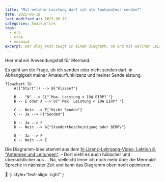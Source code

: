 ```yaml
---
title: "Mit welcher Leistung darf ich als Funkamateur senden?"
date: 2025-06-18
last_modified_at: 2025-06-18
categories: Amateurfunk
tags:
  - erp
  - eirp
  - mermaid
excerpt: Der Blog Post zeigt in einem Diagramm, ob und mit welcher Leistung und unter welcher Voraussetzung ich als Funkamateur senden darf.
---
```


Hier mal ein Anwendungsfall für Mermaid.

Es geht um die Frage, ob ich senden oder nicht senden darf, in Abhängigkeit meiner Amateurfunklizenz und meiner Sendeleistung.

```mermaid
flowchart TD
    A(["Start"]) --> B{"Klasse?"}
    
    B -- "N" --> C{"`Max. Leistung < 10W EIRP?`"}
    B -- E oder A --> D{"`Max. Leistung < 10W EIRP?`"}

    C -- Nein --> E["Nicht Senden"]
    C -- Ja --> F["Senden"]

    D -- Ja --> F
    D -- Nein --> G{"Standortbescheinigung oder BEMFV"}

    G -- Ja --> F
    G -- Nein --> E
```

Die Diagramm-Idee stammt aus dem [N-Lizenz-Lehrgang-Video, Lektion 8, "Antennen und Leitungen"][video]. – Dort sieht es auch hübscher und übersichtlicher aus ... Na, vielleicht lerne ich noch mehr über die Mermaid-Sprache in nächster Zeit und kann das Diagramm oben noch optimieren.


🔲
{: style="text-align: right" }

[video]: https://youtu.be/Oe2XpzhSVEQ?si=K3jzmHP7x92_RXBa&t=2683